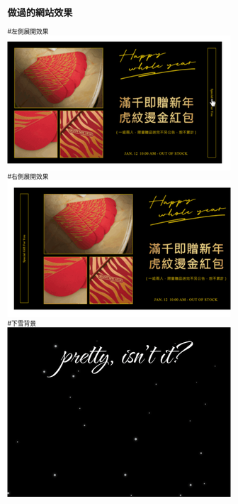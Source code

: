 ## 做過的網站效果

#左側展開效果
![Layla](https://raw.githubusercontent.com/layla4131/Web_function/main/images/gif/left_pop.gif)         
#右側展開效果
![Layla](https://raw.githubusercontent.com/layla4131/Web_function/main/images/gif/right_pop.gif)        
#下雪背景
![Layla](https://raw.githubusercontent.com/layla4131/Web_function/main/images/snow.gif)

